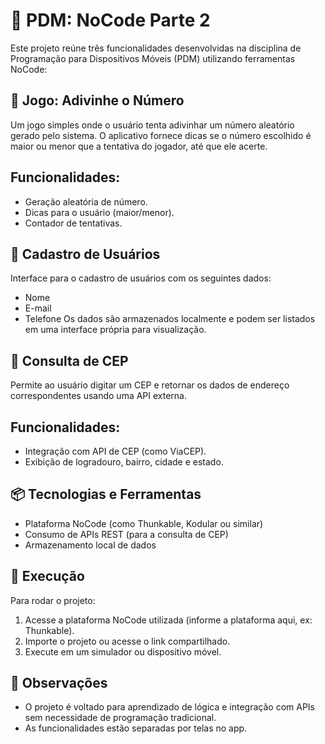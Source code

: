 # 📱 PDM: NoCode Parte 2
Este projeto reúne três funcionalidades desenvolvidas na disciplina de Programação para Dispositivos Móveis (PDM) utilizando ferramentas NoCode:


## 🔢 Jogo: Adivinhe o Número
Um jogo simples onde o usuário tenta adivinhar um número aleatório gerado pelo sistema. O aplicativo fornece dicas se o número escolhido é maior ou menor que a tentativa do jogador, até que ele acerte.


## Funcionalidades:
* Geração aleatória de número.
* Dicas para o usuário (maior/menor).
* Contador de tentativas.


## 👤 Cadastro de Usuários
Interface para o cadastro de usuários com os seguintes dados:
* Nome
* E-mail
* Telefone
Os dados são armazenados localmente e podem ser listados em uma interface própria para visualização.


## 📍 Consulta de CEP
Permite ao usuário digitar um CEP e retornar os dados de endereço correspondentes usando uma API externa.


## Funcionalidades:
* Integração com API de CEP (como ViaCEP).
* Exibição de logradouro, bairro, cidade e estado.


## 📦 Tecnologias e Ferramentas
* Plataforma NoCode (como Thunkable, Kodular ou similar)
* Consumo de APIs REST (para a consulta de CEP)
* Armazenamento local de dados


## 📲 Execução
Para rodar o projeto:
 1. Acesse a plataforma NoCode utilizada (informe a plataforma aqui, ex: Thunkable).
 2. Importe o projeto ou acesse o link compartilhado.
 3. Execute em um simulador ou dispositivo móvel.


## 📌 Observações
* O projeto é voltado para aprendizado de lógica e integração com APIs sem necessidade de programação tradicional.
* As funcionalidades estão separadas por telas no app.


